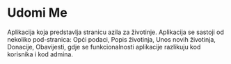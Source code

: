 # Udomi Me
Aplikacija koja predstavlja stranicu azila za životinje. Aplikacija se sastoji od nekoliko pod-stranica: 
Opći podaci,
Popis životinja,
Unos novih životinja,
Donacije,
Obavijesti,
gdje se funkcionalnosti aplikacije razlikuju kod korisnika i kod admina.

